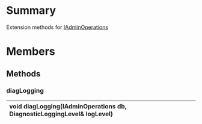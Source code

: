 # Summary #
Extension methods for [IAdminOperations](T_MongoDB_Driver_IAdminOperations.md)

# Members #
## Methods ##
### diagLogging ###
|void diagLogging(IAdminOperations db, DiagnosticLoggingLevel& logLevel)|
|:----------------------------------------------------------------------|